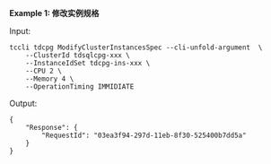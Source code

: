 **Example 1: 修改实例规格**



Input: 

```
tccli tdcpg ModifyClusterInstancesSpec --cli-unfold-argument  \
    --ClusterId tdsqlcpg-xxx \
    --InstanceIdSet tdcpg-ins-xxx \
    --CPU 2 \
    --Memory 4 \
    --OperationTiming IMMIDIATE
```

Output: 
```
{
    "Response": {
        "RequestId": "03ea3f94-297d-11eb-8f30-525400b7dd5a"
    }
}
```

